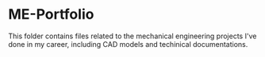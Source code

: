 # ME-Portfolio
This folder contains files related to the mechanical engineering projects I've done in my career, including CAD models and techinical documentations.
